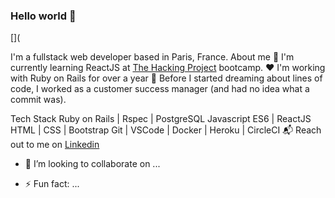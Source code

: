 ### Hello world 👋

<!--
**kentsbrockman/kentsbrockman** is a ✨ _special_ ✨ repository because its `README.md` (this file) appears on your GitHub profile. -->

[](

I'm a fullstack web developer based in Paris, France.
About me
🎒 I'm currently learning ReactJS at [The Hacking Project](https://www.thehackingproject.org/) bootcamp.
❤️ I'm working with Ruby on Rails for over a year
🏢 Before I started dreaming about lines of code, I worked as a customer success manager (and had no idea what a commit was).

Tech Stack
Ruby on Rails | Rspec | PostgreSQL
Javascript ES6 | ReactJS
HTML | CSS | Bootstrap
Git | VSCode | Docker | Heroku | CircleCI
📬 Reach out to me on [Linkedin](https://www.linkedin.com/in/quentin-plaud-5416b814b/)

- 👯 I’m looking to collaborate on ...

- ⚡ Fun fact: ...

